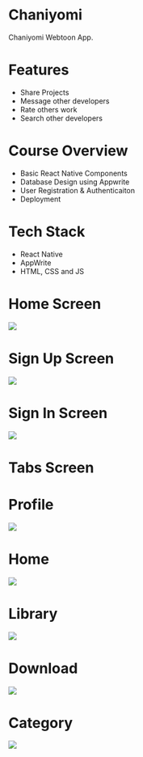 # Chaniyomi
Chaniyomi Webtoon App.

# Features
* Share Projects
* Message other developers
* Rate others work
* Search other developers

# Course Overview
* Basic React Native Components
* Database Design using Appwrite
* User Registration & Authenticaiton
* Deployment

# Tech Stack
* React Native
* AppWrite
* HTML, CSS and JS

# Home Screen
<img src="assets/images/screenshot/onboardingscreen.jpg">  

# Sign Up Screen
<img src="assets/images/screenshot/sign-up.jpg">  

# Sign In Screen
<img src="assets/images/screenshot/sign-in.jpg">  

# Tabs Screen
   # Profile
   <img src="assets/images/screenshot/profile.png"> 

   # Home
   <img src="assets/images/screenshot/home.png">  

   # Library
   <img src="assets/images/screenshot/library.png">  
   
   # Download
   <img src="assets/images/screenshot/download.png">

   # Category
   <img src="assets/images/screenshot/genre.png">
